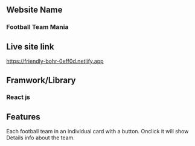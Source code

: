 ## Website Name
### Football Team Mania

## Live site link
https://friendly-bohr-0eff0d.netlify.app

## Framwork/Library
### React js

## Features 
Each football team in an individual card with a button. 
Onclick it will show Details info about the team.      


